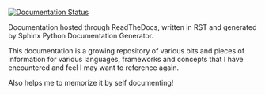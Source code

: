 [![Documentation Status](https://readthedocs.org/projects/odocs/badge/?version=latest)](https://odocs.readthedocs.io/en/latest/?badge=latest)

Documentation hosted through ReadTheDocs, written in RST and generated by Sphinx Python Documentation Generator.

This documentation is a growing repository of various bits and pieces of information for various languages, frameworks and concepts that I have encountered and feel I may want to reference again. 

Also helps me to memorize it by self documenting!